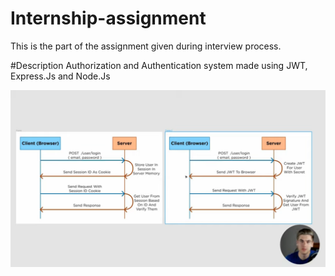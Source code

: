 # Internship-assignment
This is the part of the assignment given during interview process.


#Description
Authorization and Authentication system made using JWT, Express.Js and Node.Js

![JWT AUTHORIZATION FLOW](https://github.com/JahanavDixit/Internship-assignment/blob/development/images/JWT%20Auth%20Flow.png)
